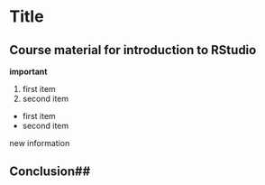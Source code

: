 # Title

## Course material for introduction to RStudio

**important**

1.  first item
2.  second item

-   first item
-   second item


new information

## Conclusion##
